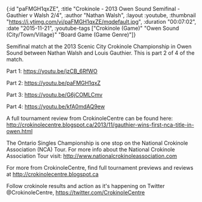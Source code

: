 {:id "paFMGH1qxZE",
 :title "Crokinole - 2013 Owen Sound Semifinal - Gauthier v Walsh 2/4",
 :author "Nathan Walsh",
 :layout :youtube,
 :thumbnail "https://i.ytimg.com/vi/paFMGH1qxZE/mqdefault.jpg",
 :duration "00:07:02",
 :date "2015-11-21",
 :youtube-tags
 ["Crokinole (Game)"
  "Owen Sound (City/Town/Village)"
  "Board Game (Game Genre)"]}


Semifinal match at the 2013 Scenic City Crokinole Championship in Owen Sound between Nathan Walsh and Louis Gauthier. This is part 2 of 4 of the match.

Part 1: https://youtu.be/jzCB_6RfWO

Part 2: https://youtu.be/paFMGH1qxZ

Part 3: https://youtu.be/G6jCOMLCmv

Part 4: https://youtu.be/kfA0mdAQ9ew

A full tournament review from CrokinoleCentre can be found here: http://crokinolecentre.blogspot.ca/2013/11/gauthier-wins-first-nca-title-in-owen.html

The Ontario Singles Championship is one stop on the National Crokinole Association (NCA) Tour. For more info about the National Crokinole Association Tour visit: http://www.nationalcrokinoleassociation.com

For more from CrokinoleCentre, find full tournament previews and reviews at http://crokinolecentre.blogspot.ca

Follow crokinole results and action as it's happening on Twitter @CrokinoleCentre, https://twitter.com/CrokinoleCentre
